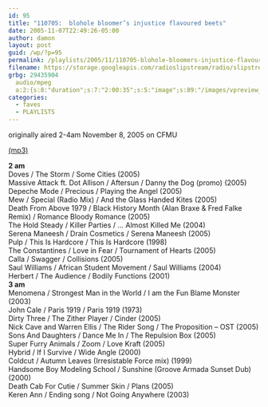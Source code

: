 ```yaml
---
id: 95
title: "110705:  blohole bloomer’s injustice flavoured beets"
date: 2005-11-07T22:49:26-05:00
author: damon
layout: post
guid: /wp/?p=95
permalink: /playlists/2005/11/110705-blohole-bloomers-injustice-flavoured-beets/
filename: https://storage.googleapis.com/radioslipstream/radio/slipstream110705.mp3
grbg: 29435904
  audio/mpeg
  a:2:{s:8:"duration";s:7:"2:00:35";s:5:"image";s:89:"/images/vpreview_center.png";}
categories:
  - faves
  - PLAYLISTS
---
```


originally aired 2-4am November 8, 2005 on CFMU

[(mp3)](https://storage.googleapis.com/radioslipstream/radio/slipstream110705.mp3)

**2 am**  
Doves / The Storm / Some Cities (2005)  
Massive Attack ft. Dot Allison / Aftersun / Danny the Dog (promo) (2005)  
Depeche Mode / Precious / Playing the Angel (2005)  
Mew / Special (Radio Mix) / And the Glass Handed Kites (2005)  
Death From Above 1979 / Black History Month (Alan Braxe & Fred Falke Remix) / Romance Bloody Romance (2005)  
The Hold Steady / Killer Parties / … Almost Killed Me (2004)  
Serena Maneesh / Drain Cosmetics / Serena Maneesh (2005)  
Pulp / This Is Hardcore / This Is Hardcore (1998)  
The Constantines / Love in Fear / Tournament of Hearts (2005)  
Calla / Swagger / Collisions (2005)  
Saul Williams / African Student Movement / Saul Williams (2004)  
Herbert / The Audience / Bodily Functions (2001)  
**3 am**  
Menomena / Strongest Man in the World / I am the Fun Blame Monster (2003)  
John Cale / Paris 1919 / Paris 1919 (1973)  
Dirty Three / The Zither Player / Cinder (2005)  
Nick Cave and Warren Ellis / The Rider Song / The Proposition – OST (2005)  
Sons And Daughters / Dance Me In / The Repulsion Box (2005)  
Super Furry Animals / Zoom / Love Kraft (2005)  
Hybrid / If I Survive / Wide Angle (2000)  
Coldcut / Autumn Leaves (Irresistable Force mix) (1999)  
Handsome Boy Modeling School / Sunshine (Groove Armada Sunset Dub) (2000)  
Death Cab For Cutie / Summer Skin / Plans (2005)  
Keren Ann / Ending song / Not Going Anywhere (2003)
